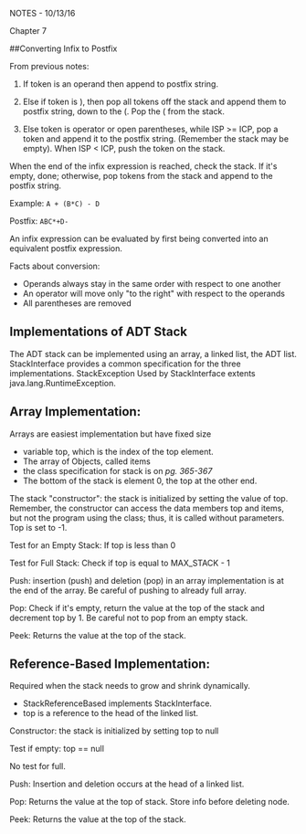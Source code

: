 NOTES - 10/13/16

Chapter 7 

##Converting Infix to Postfix

From previous notes:

1. If token is an operand then append to postfix string.

2. Else if token is ), then pop all tokens off the stack and append them to
postfix string, down to the (. Pop the ( from the stack.

3. Else token is operator or open parentheses, while ISP >= ICP, pop a token and
append it to the postfix string. (Remember the stack may be empty). When ISP <
ICP, push the token on the stack.

When the end of the infix expression is reached, check the stack. If it's empty,
done; otherwise, pop tokens from the stack and append to the postfix string.


Example: `A + (B*C) - D`

Postfix: `ABC*+D-`


An infix expression can be evaluated by first being converted into an equivalent
postfix expression. 

Facts about conversion:
* Operands always stay in the same order with respect to one another
* An operator will move only "to the right" with respect to the operands
* All parentheses are removed

## Implementations of ADT Stack

The ADT stack can be implemented using an array, a linked list, the ADT list.
StackInterface provides a common specification for the three implementations.
StackException Used by StackInterface extents java.lang.RuntimeException.

## Array Implementation:

Arrays are easiest implementation but have fixed size

* variable top, which is the index of the top element. 
* The array of Objects, called items
* the class specification for stack is on _pg. 365-367_
* The bottom of the stack is element 0, the top at the other end.

The stack "constructor": the stack is initialized by setting the value of top.
Remember, the constructor can access the data members top and items, but not the
program using the class; thus, it is called without parameters. Top is set to
-1.

Test for an Empty Stack: If top is less than 0

Test for Full Stack: Check if top is equal to MAX_STACK - 1

Push: insertion (push) and deletion (pop) in an array implementation is at the
end of the array. Be careful of pushing to already full array.

Pop: Check if it's empty, return the value at the top of the stack and decrement
top by 1. Be careful not to pop from an empty stack.

Peek: Returns the value at the top of the stack.


## Reference-Based Implementation:

Required when the stack needs to grow and shrink dynamically.

* StackReferenceBased implements StackInterface.
* top is a reference to the head of the linked list.

Constructor: the stack is initialized by setting top to null

Test if empty: top == null

No test for full.

Push: Insertion and deletion occurs at the head of a linked list.

Pop: Returns the value at the top of stack. Store info before deleting node.

Peek: Returns the value at the top of the stack. 
